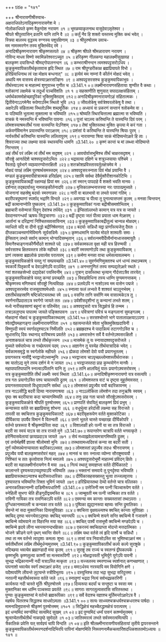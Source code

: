 +++
title = "१४१"

+++
श्रीनारायणीश्रीरुवाच-  
अक्षराधिपतेऽनादिकृष्णनारायणेश मे ।  
गोलोकाधिपते कृष्ण वैकुण्ठेश नरायण ॥१ ॥
भूमन्नव्याकृतनाथ वासुदेवाऽमृतेश्वर ।  
श्रीपते श्रीपुरवासिन् व्रतानि यानि तानि वै ॥२ ॥
कर्तुं नैव हि शक्तो यस्तस्य मुक्तिः कथं भवेत् ।  
स्त्रिया बालस्य वृद्धस्य रुग्णस्य पशुपक्षिणाम् ॥३ ॥
श्रीपुरुषोत्तम उवाच-  
मम नामस्मरणेन तस्य मुक्तिर्भवेद् रमे ।  
अनादिश्रीकृष्णनारायण श्रीकृष्णसत्पते ॥४ ॥
श्रीकृष्ण श्रीपते श्रीमन्नारायण नरायण ।  
गोविन्द माधव विष्णो स्वामिन्नरेश्वराऽच्युत ॥५ ॥
हरिकृष्ण नीलकण्ठ महालक्ष्मीसुखावह ।  
बालकृष्ण दयासिन्धो श्रीमद्गोपालनन्दन ॥६ ॥
कम्भराश्रीनन्दन त्वमश्वपट्टसरोऽधिप ।  
कुङ्कुमवापिकातीर्थकृतावास हृदि स्थित ॥७ ॥
राम श्रीपुण्डरीकाक्ष ब्रह्मप्रियापते विभो ।  
हरिप्रियाधिनाथ त्वं रक्ष मोक्षय बन्धनात्" ॥८ ॥
इत्येवं मम नाम्नां वै कीर्तनं मोक्षदं भवेत् ।  
अथापि मम वासस्य क्षेत्रस्याऽक्षरसञ्ज्ञिनः ॥९ ॥
अश्वपट्टसरसश्च कुङ्कुमवापिकाभुवः ।  
तीर्थस्याऽस्य च माहात्म्यं शृणुयाच्च गृणीत च ॥3.141.१ ०॥
लक्ष्मीनारायणसंहितायाः शृण्वीत वै कथाः ।  
श्लोकानां लक्षमेकं च तदूर्ध्वं पञ्चविंशतिः ॥१ १ ॥
सहस्राणीति शृणुयात् सपादलक्षसंहिताम् ।  
धर्मार्थकाममोक्षेच्छापूरिकां भुक्तिमुक्तिदाम् ॥१२॥
अनादिश्रीकृष्णनारायणोऽहं संहितात्मकः ।  
द्वितीयेनाऽऽगमेनैव रूपेणाऽस्मि स्थितो भुवि ॥१३ ॥
जीवलोकेषु सर्वत्रेश्वरलोकेषु वै तथा ।  
अक्षरेऽपि संहितात्मा स्थितोऽस्मि शब्दमूर्तिकः ॥१४॥
अध्यायं वा प्रकरणं सन्तानं श्लोकमेव वा ।  
यः पठिष्यति भूतात्मा मुक्तात्मा स भविष्यति ॥१५॥
श्रोष्यति स्थिरचित्तात्मा ब्रह्मात्मा स भविष्यति ।  
वाचकं ये नमस्यन्ति मे भविष्यन्ति पावनाः ॥१६॥
पूजां चाऽस्य करिष्यन्ति ते यास्यन्ति दिवं परम् ।  
लोमशस्याश्रमःतीर्थं गत्वा वत्स्यन्ति येऽनिशम् ॥१७॥
तेषां भुक्तिस्तथा मुक्तिः कृपया मे करं गता ।  
अर्कवर्णविमानेन प्रयास्यन्ति पराऽक्षरम् ॥१८॥
प्रशंसां ये करिष्यन्ति ते यास्यन्ति श्रियाः पुरम् ।  
नार्यस्तीर्थं करिष्यन्ति यास्यन्ति ललितापुरम् ॥१९॥
नारायण्या श्रिया साकं मोदिष्यन्तेऽक्षरे हि ताः ।  
शिवराज्या तथा लक्ष्म्या साकं स्थास्यन्ति धामनि ॥3.141.२० ॥
कृष्णं कान्तं च मां लब्ध्वा मोदिष्यन्ते निरन्तरम् ।  
अहं तीर्थं परं लक्ष्मि त्वं तीर्थं मम सदृशम् ॥२१ ॥
आवयोर्वासभूमिश्च तीर्थं चाक्षरसदृशम् ।  
सौराष्ट्रे आनर्तदेशे चाश्वपट्टसरोऽभितः ॥२२॥
भद्रावत्या दक्षिणे च शत्रुञ्जयायाः पश्चिमे ।  
रैवताद्रेः पूर्वभागे व्याघ्र्यारण्योत्तरक्षितौ ॥२३॥
शतक्रोशप्रविस्तारवर्तुलक्षेत्रमेव मे ।  
मोक्षदं पापहं लक्ष्मि पुरुषार्थसमस्तदम् ॥२४॥
अश्वपट्टसरःस्नाता दिवं मोक्षं प्रयान्ति वै ।  
मण्डलं कुङ्कुमवापीक्षेत्रात्मकं हरिर्ह्यहम् ॥२५॥
रक्षामि सर्वथा देवैर्मुक्तैरीशानकोटिभिः ।  
कुङ्कुमवापिकाबद्रीं रक्षाम्यहं प्रियां मम ॥२६॥
तां स्मरन् पापदाहे वै शक्तो भवति मानवः ।  
दर्शनात् तद्बदर्यास्तु नामसङ्कीर्तनादपि ॥२७॥
मृत्तिकालम्भनात्तस्या नरः पापात्प्रमुच्यते ।  
योजनानां सहस्रेषु बदर्याः स्मरणान्नरः ॥२८॥
नारी वा बालभावो वा लभते परमां गतिम् ।  
बदरीपत्रपुष्पाणां स्पर्शाद् भद्राणि विन्दते ॥२९॥
अवगाह्य च पीत्वा तु पुनात्यासप्तमं कुलम् ॥
मनसा चिन्तयन् बद्रीं कामानाप्नोति पुष्कलान् ॥3.141.३०॥
कुङ्कुमवापिकां गत्वा बद्रीश्रीसमशोभिताम् ।  
ब्रह्मचारी वसेन्मासं पितॄन् देवांश्च तर्पयेत् ॥३१ ॥
ईप्सितांल्लभते कामान् यत्र यत्र स जायते ।  
देवदानवगन्धर्वा ऋषयः सिद्धचारणाः ॥३२॥
बद्रीं दृष्ट्वा जलं पीत्वा प्रयाता धाम मेऽक्षरम् ।  
आर्तानां च दरिद्राणां निश्चितव्यवसायिनाम् ॥३३॥
कुङ्कुमवापिकाबद्रीतुल्यं चान्यन्न मोक्षदम्।  
व्याधितो यदि वा दीनो वृद्धो बद्रीनिषेवणात् ॥३४॥
बदर्याः सन्निधौ यद्वा प्राणाँस्त्यजेत्तु दैवतः ।  
दीप्तकाञ्चनवर्णाभैविमानैः सूर्यसन्निभैः ॥३५॥
कृष्णधामानि यात्येव मोदते शाश्वतीः समाः ।  
ईप्सितान् लभते सर्वान् कामान् भोग्यादिसम्भृतान् ॥३६॥
सर्वरत्नमयैर्दिव्यैर्नानाध्वजसमायुतैः ।  
विमानैश्चाङ्गनाकीर्णैर्मोदते शाश्वते पदे ॥३७॥
सर्वकामफला वृक्षा मही यत्र हिरण्मयी ।  
सर्वरसाश्च क्षितयस्तत्र लोके महीयते ॥३८॥
बदरीं स्मरमाणोऽपि तथा कुङ्कुमवापिकाम् ।  
प्राणं त्यक्त्वा ब्रह्मलोकं प्रयात्येव परात्परम् ॥३९॥
कर्मणा मनसा वाचा धर्मसत्यावलम्बनः ।  
कुङ्कुमवापिकाक्षेत्रे यस्तु गां सम्प्रयच्छति ॥3.141.४०॥
सुवर्णमणिमुक्ताश्च धनं धान्यं तथाऽम्बरम् ।  
स्वकार्ये पितृकार्ये च देवाऽर्हणेऽपि वाऽर्पयेत् ॥४१ ॥
अनन्तगुणितं तस्य सम्पद्यतेऽक्षरे स्थले ।  
गवां शतसहस्रेभ्यो दद्यादेकां पयस्विनीम् ॥४२॥
पुत्रान् दासाँस्तथा भृत्यान् गौर्दत्ताऽत्रैव तारयेत् ।  
कुङ्कुमवापिकाक्षेत्रे यस्तु कन्यां प्रयच्छति ॥४३॥
विवाहविधिना तस्य धाम्नि पुण्यमनन्तकम् ।  
श्रीकृष्णस्य मणिश्चायं सौराष्ट्रो नित्यविग्रहः ॥४४॥
प्रलयेऽपि न नाशोऽस्य मम वासेन पद्मजे ।  
अश्वपट्टसरस्येव राजसूयाश्वमेधयोः ॥४५॥
स्नात्वा फलं लभ्यते वै शाश्वतं चाऽपुनर्भवम् ।  
दशतीर्थसहस्राणि षष्टिकोट्यस्तथा रमे ॥४६॥
वसन्ति तानि सर्वाणि मम वासात्मकेऽत्र तु ।  
स्वर्णनारीप्रदाताऽत्र स्वर्गगो जायते ततः ॥४७॥
उर्वशीसदृशीनां तु कन्यानां लभते शतम् ।  
मध्ये नारीसहस्राणां बहूनां स पतिर्भवेत् ॥४८॥
अश्वपट्टसरो यत्र सिद्धक्षेत्रं हि तन्मम ।  
तत्राऽवलुण्ठ्य पापात्मा जायते पङ्क्तिपावनः ॥४९॥
पवित्राणां पवित्रं च मङ्गलानां सुमङ्गलम् ।  
मोक्षदानां मोक्षदं च कुङ्कुमवापिकास्थलम् ॥3.141.५०॥
सरसश्चोत्तरे भागे पातालादक्षयाऽऽपगा ।  
श्वेतद्वीपमहागङ्गा लक्ष्मीनारायणेरिता ॥५१ ॥
वहत्यन्तर्जले श्वेता भुक्तिमुक्तिप्रदायिनी ।  
विष्णुपदी स्वयं स्वर्गाददृश्याऽत्र निमीलति ॥५२॥
ब्रह्मह्रदश्च मे पादान्नित्यं तटागगोऽस्ति च ।  
सुधासरिद् दिवः स्थानाद् वारिष्वस्य प्रवर्तते ॥५३॥
अमरास्तेन सर्वे वै वर्तन्तेऽश्वसरःक्षितौ ।  
अनाशकफलं चात्र लभते तीर्थकृज्जनः ॥५४॥
मासमेकं तु यः स्नायादश्वपट्टसरोजले ।  
मुच्यते सर्वपापेभ्यः स गच्छेत्परमं पदम् ॥५५॥
अज्ञानेन तु यस्येह तीर्थयात्रादिकं भवेत् ।  
सर्वकामसमृद्धे स स्वर्गलोके महीयते ॥५६॥
ह्येकदा लोमशो देवो ययौ प्रयागभूतलम् ।  
प्रयागस्तत्र नासीद्वै भरद्वाजोऽभवन्मुनिः ॥५७॥
भरद्वाजाय चाऽपृच्छल्लोमशस्तीर्थराजकः ।  
क्व यातोऽद्य मुने तस्य दर्शनं मे न जायत ॥५८॥
भरद्वाजस्तदा प्राह कुम्भयोगेन मानवैः ।  
महापापातिपापानि स्नात्वाऽर्पितानि यानि तु ॥५९॥
तानि क्षालयितुं यातः प्रयागोऽश्वसरोवरम् ।  
यत्र कुङ्कुमवापीति तीर्थं लक्ष्मीः स्वयं स्थिता ॥3.141.६०॥
अनादिश्रीकृष्णनारायणो यत्र वसत्यपि ।  
तत्र गतः प्रयागोऽस्ति पश्य चायास्यति द्रुतम् ॥६१ ॥
लोमशस्तत्र वाटं च दृष्ट्वा मुहूर्तमावसत् ।  
प्रयागस्तावदायातो विधूयाऽघानि सर्वथा ॥६२॥
लोमशस्तं प्रपूज्यैव ययौ बदरिकावनम् ।  
तत्र नाऽऽसीद्धि बदरी दिव्या नारायणाश्रया ॥६३ ॥
नाऽऽलोकिता लोमशेन तदा तनुऋषिः स्वयम् ।  
पृष्ठः क्व बदरीयात्रा कदा चाप्यागमिष्यति ॥६४॥
तनुः प्राह गता चास्ते सौराष्ट्रेऽश्वसरोवरम् ।  
कुङ्कुमवापिकाक्षेत्रे श्रीपतिं पुरुषोत्तमम् ॥६५॥
प्राणपतिं सेवयितुं बालकृष्णं प्रियं प्रभुम् ।  
कन्यारूपा वर्तते सा ब्रह्मप्रियासु शोभना ॥६६ ॥
वधूर्भूत्वा हरेर्दासी लक्ष्म्या सह विराजते ।  
तापसी सा क्वचित्तत्र कुङ्कुमवापिकातटे ॥६७॥
बदरीवृक्षरूपेण वर्तते मुक्तकोटिका ।  
दीर्घिकाया उपर्यैव विमानं वै वितन्वती ॥६८॥
उत्तरे भूतले चास्ते यच्छाखा दीर्घिकोपरि ।  
वर्तन्ते छत्ररूपा वै श्रीकृष्णप्रेरिता सदा ॥६९ ॥
विशालाक्षी हरेः पत्नी या सा तत्र विराजते ।  
बदरी सा स्वयं याऽत्र सा तत्र राजते मुने ॥3.141.७०॥
रूपान्तरेण चात्रापि वर्तते भगवत्कृते ।  
हरेर्निवासवेलायां छायाप्रदाऽत्र जायते ॥७१ ॥
सेयं मध्याह्नवेलायामत्रागमिष्यति द्रुतम् ।  
एवं तनोर्महर्षेर्वै ज्ञात्वा श्रीलोमशो मुनिः ॥७२॥
तस्थावामध्यदिवसं कन्या सा बदरी सती ।  
तूर्णं व्योमपथेनाप्यायाता बदरिकाऽऽभवत् ॥७३॥
लोमशस्तां प्रपूज्यैव तदधः श्रीनरायणम् ।  
प्रपूज्यैव ययौ बालकृष्णसरोवरं महत् ॥७४॥
मानसं च सरः स्नात्वा व्योम्ना सौराष्ट्रमाययौ ।  
निश्चितं च ततः कृत्वोवास नित्यं ममालये ॥७५॥
अश्वपट्टसरोभूमौ माहात्म्यं प्रविदन् क्षितेः ।  
बदरी सा महालक्ष्मीर्नारायणेन वै मया ॥७६॥
नित्यं स्थातुं समाज्ञप्ता वर्तते दीर्घिकातटे ।  
कालान्तरे दृश्यरूपाऽप्यदृश्याऽपि भविष्यति ॥७७॥
भक्तानां समवाये तु पुनर्दृश्या भविष्यति ।  
ब्रह्मप्रियास्तथाऽन्याश्च बदरीरूपधारिकाः ॥७८॥
दीर्घिकासहसख्यस्तु भूत्वा तज्जलवृत्तयः ।  
दृश्यास्तत्र भविष्यन्ति रिक्ता भूमिर्न जायते ॥७९॥
हरिप्रियास्तथा देव्यो वर्तन्ते चात्र वल्लिकाः ।  
अनारकलिकानाम्नी दाडिमीरूपधारिणी ॥3.141.८०॥
उत्तेजिनी मम पत्नी चिञ्चारूपेण वर्तते ।  
स्नेहिली सुभगा चेति हीङ्गुदीद्वयमस्ति च ॥८१ ॥
जाम्बुवती मम पत्नी जाम्बिका तत्र वर्तते ।  
राविणी गायिका तत्र रावणिकाऽपि वर्तते ॥८२॥
एवमन्या मम कान्ताः सख्यस्तासां तथाऽपराः ।  
दुग्धिकानामवल्ली च कन्यका तत्र वर्तते ॥८३॥
पुष्पिका ह्युद्यानरूपा बह्व्यः सन्ति द्रुमालिकाः ।  
सेवन्ते मां सदा मुक्तानिका दिव्यसुविग्रहाः ॥८४॥
क्वचित्ता वृक्षवल्ल्यश्च क्वचित् कान्ताः सुविग्रहाः ।  
क्वचिद् दृश्या भवन्त्येवाऽदृश्याः क्वचिद् भवन्त्यपि ॥८५॥
क्वचिन्मे शयने सन्ति क्वचिन्मे वै गजासने ।  
क्वचिन्मे व्योमयाने ता विहरन्ति मया सह ॥८६॥
क्वचित् पार्श्वे रासभूमौ क्वचिन्मे मण्डपेऽपि च ।  
क्वचिन्मे हृदये लीना भवन्त्यानन्दभक्षिकाः ॥८७॥
एकरस्यं क्वचित्प्राप्ता मोदन्ते मत्तदात्मिकाः ।  
भोजने क्रीडने पाने पृथग् भवन्ति सेवने ॥८८॥
लक्ष्मि यथा वर्तसे त्वं हृदि पार्श्वे च सन्निधौ ।  
तथा ता मम वर्तन्ते त्वादृशाः कमलाः शुभाः ॥८९॥
तासां यत्र निवासोऽस्ति सा भूमिश्चाऽक्षरं मम ।  
सर्वतीर्थोत्तमं लक्ष्मि तीर्थमूर्धन्यमुत्तमम् ॥3.141.९०॥
कुङ्कुमवापिकातीर्थं कल्पे कल्पे सुराष्ट्रके ।  
मदिच्छया भवत्येव ब्रह्माण्डादौ मया कृतम् ॥९१॥
सुराष्ट्रं तव राज्यं च स्वतन्त्रं द्वीपकल्पके ।  
कृष्णभूमिः कृष्णतुल्या कार्ष्णी सा मत्स्वरूपिणी ॥९२॥
मोक्षद्वारवती भूमिर्युगे युगेऽपि पावनी ।  
सुभद्रा भद्रिकानाम्नी नदी यत्राऽस्ति मत्कृता ॥९३॥
यज्जलस्य स्मरणाच्च स्पर्शनात् कणभक्षणात् ।  
पापनाशो भवत्येव स्वर्गं तथाऽक्षरं व्रजेत् ॥९४॥
ममाऽर्धस्य नरस्यापि मम वियोगिनि क्षणे ।  
यदैश्वर्याणि लीयन्ते लुट्यन्ते स्त्रीविभूतयः ॥९५॥
दस्युभिश्च तदा भद्रा सुभद्रा सरिदुत्तमा ।  
नरपत्नी महत्तीर्थस्वरूपा वर्तते जले ॥९६॥
स्नातॄणां भद्रदा नित्यं सर्वभद्रप्रकारिणी ।  
कार्यरूपा नदी चास्ते मूर्तिः श्रीपुरुषोत्तमे ॥९७॥
दिव्यरूपा बदर्यां च सन्तुष्टा च स्वसा मम ।  
मुक्तानिका मम धाम्नि पञ्चरूपा प्रवर्तते ॥९८॥
सागराः सागरतुल्यसरांसि सरितस्तथा ।  
पुण्याः कुङ्कुमवाप्यां मे वर्तन्ते ब्रह्मरूपिकाः ॥९९॥
सर्वे वेदाश्च यज्ञाश्च मूर्तिमन्तोऽक्षरेऽत्र वै ।  
महर्षयः पितरश्च सिद्धाश्च साधवोऽमलाः ॥3.141.१ ००॥
सत्यः साध्व्यश्चक्रधर्यश्चक्रधराश्च पार्षदाः ।  
मामनादिमुपासन्ते श्रीकृष्णं पुरुषोत्तमम् ॥१०१ ॥
सिद्धिक्षेत्रं महच्चैतद्धामक्षेत्रं परात्परम् ।  
इदं धन्यमिदं स्वर्ग्यमिदं सत्यमिदं सुखम् ॥१ ०२॥
इदं पुण्यमिदं धर्म्यं पावनं कार्ष्ण्यमुत्तमम् ।  
श्रुत्वाप्येतत्तीर्थतीर्थं नाकपृष्ठे सुमोदते ॥१ ०३॥
जातिस्मरत्वं लभते सर्वस्मरत्वमित्यपि ।  
त्रैकालिकं प्रवेत्ति यत् सार्वज्ञ्यं चापि विन्दति ॥१ ०४॥
इति श्रीलक्ष्मीनारायणीयसंहितायां तृतीये द्वापरसन्ताने कुङ्कुमवापिकातीर्थस्मरणदर्शनादिभिरपि पापिनां मोक्षणमिति निरूपणनामैकचत्वारिंशदधिकशततमोऽध्यायः ॥१४१ ॥
    
